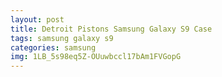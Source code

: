 ```yaml
---
layout: post
title: Detroit Pistons Samsung Galaxy S9 Case
tags: samsung galaxy s9
categories: samsung
img: 1LB_5s98eq5Z-OUuwbccl17bAm1FVGopG
---
```

